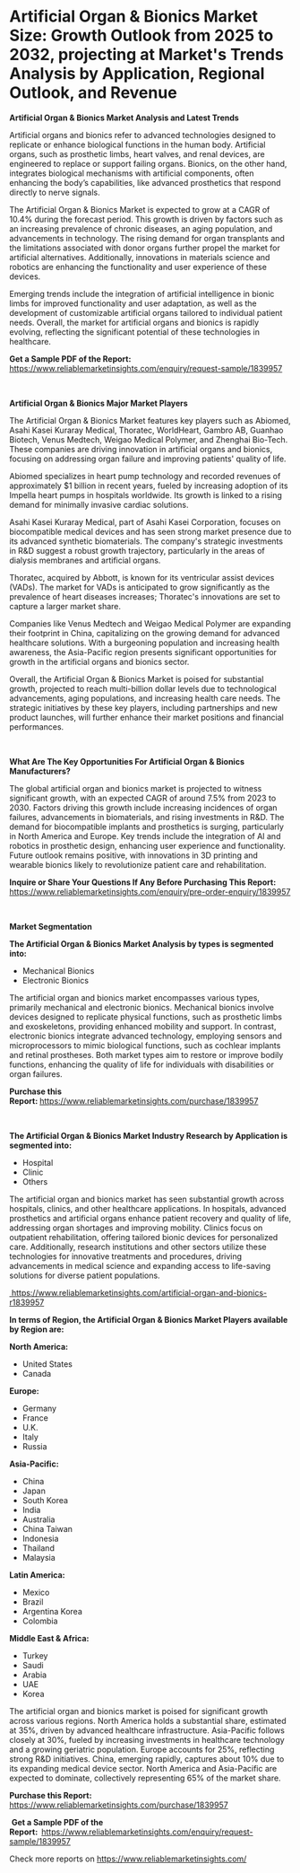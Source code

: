 <p><h1>Artificial Organ & Bionics Market Size: Growth Outlook from 2025 to 2032, projecting at Market's Trends Analysis by Application, Regional Outlook, and Revenue</h1></p><p><strong>Artificial Organ & Bionics Market Analysis and Latest Trends</strong></p>
<p><p>Artificial organs and bionics refer to advanced technologies designed to replicate or enhance biological functions in the human body. Artificial organs, such as prosthetic limbs, heart valves, and renal devices, are engineered to replace or support failing organs. Bionics, on the other hand, integrates biological mechanisms with artificial components, often enhancing the body’s capabilities, like advanced prosthetics that respond directly to nerve signals.</p><p>The Artificial Organ & Bionics Market is expected to grow at a CAGR of 10.4% during the forecast period. This growth is driven by factors such as an increasing prevalence of chronic diseases, an aging population, and advancements in technology. The rising demand for organ transplants and the limitations associated with donor organs further propel the market for artificial alternatives. Additionally, innovations in materials science and robotics are enhancing the functionality and user experience of these devices.</p><p>Emerging trends include the integration of artificial intelligence in bionic limbs for improved functionality and user adaptation, as well as the development of customizable artificial organs tailored to individual patient needs. Overall, the market for artificial organs and bionics is rapidly evolving, reflecting the significant potential of these technologies in healthcare.</p></p>
<p><strong>Get a Sample PDF of the Report:&nbsp;</strong> <a href="https://www.reliablemarketinsights.com/enquiry/request-sample/1839957?utm_campaign=2488&utm_medium=2&utm_source=Github&utm_content=ia&utm_term=03032025&utm_id=artificial-organ-bionics">https://www.reliablemarketinsights.com/enquiry/request-sample/1839957</a></p>
<p>&nbsp;</p>
<p><strong>Artificial Organ & Bionics Major Market Players</strong></p>
<p><p>The Artificial Organ & Bionics Market features key players such as Abiomed, Asahi Kasei Kuraray Medical, Thoratec, WorldHeart, Gambro AB, Guanhao Biotech, Venus Medtech, Weigao Medical Polymer, and Zhenghai Bio-Tech. These companies are driving innovation in artificial organs and bionics, focusing on addressing organ failure and improving patients' quality of life.</p><p>Abiomed specializes in heart pump technology and recorded revenues of approximately $1 billion in recent years, fueled by increasing adoption of its Impella heart pumps in hospitals worldwide. Its growth is linked to a rising demand for minimally invasive cardiac solutions.</p><p>Asahi Kasei Kuraray Medical, part of Asahi Kasei Corporation, focuses on biocompatible medical devices and has seen strong market presence due to its advanced synthetic biomaterials. The company's strategic investments in R&D suggest a robust growth trajectory, particularly in the areas of dialysis membranes and artificial organs.</p><p>Thoratec, acquired by Abbott, is known for its ventricular assist devices (VADs). The market for VADs is anticipated to grow significantly as the prevalence of heart diseases increases; Thoratec's innovations are set to capture a larger market share.</p><p>Companies like Venus Medtech and Weigao Medical Polymer are expanding their footprint in China, capitalizing on the growing demand for advanced healthcare solutions. With a burgeoning population and increasing health awareness, the Asia-Pacific region presents significant opportunities for growth in the artificial organs and bionics sector.</p><p>Overall, the Artificial Organ & Bionics Market is poised for substantial growth, projected to reach multi-billion dollar levels due to technological advancements, aging populations, and increasing health care needs. The strategic initiatives by these key players, including partnerships and new product launches, will further enhance their market positions and financial performances.</p></p>
<p>&nbsp;</p>
<p><strong>What Are The Key Opportunities For Artificial Organ & Bionics Manufacturers?</strong></p>
<p><p>The global artificial organ and bionics market is projected to witness significant growth, with an expected CAGR of around 7.5% from 2023 to 2030. Factors driving this growth include increasing incidences of organ failures, advancements in biomaterials, and rising investments in R&D. The demand for biocompatible implants and prosthetics is surging, particularly in North America and Europe. Key trends include the integration of AI and robotics in prosthetic design, enhancing user experience and functionality. Future outlook remains positive, with innovations in 3D printing and wearable bionics likely to revolutionize patient care and rehabilitation.</p></p>
<p><strong>Inquire or Share Your Questions If Any Before Purchasing This Report:</strong> <a href="https://www.reliablemarketinsights.com/enquiry/pre-order-enquiry/1839957?utm_campaign=2488&utm_medium=2&utm_source=Github&utm_content=ia&utm_term=03032025&utm_id=artificial-organ-bionics">https://www.reliablemarketinsights.com/enquiry/pre-order-enquiry/1839957</a></p>
<p>&nbsp;</p>
<p><strong>Market Segmentation</strong></p>
<p><strong>The Artificial Organ & Bionics Market Analysis by types is segmented into:</strong></p>
<p><ul><li>Mechanical Bionics</li><li>Electronic Bionics</li></ul></p>
<p><p>The artificial organ and bionics market encompasses various types, primarily mechanical and electronic bionics. Mechanical bionics involve devices designed to replicate physical functions, such as prosthetic limbs and exoskeletons, providing enhanced mobility and support. In contrast, electronic bionics integrate advanced technology, employing sensors and microprocessors to mimic biological functions, such as cochlear implants and retinal prostheses. Both market types aim to restore or improve bodily functions, enhancing the quality of life for individuals with disabilities or organ failures.</p></p>
<p><strong>Purchase this Report:&nbsp;</strong><a href="https://www.reliablemarketinsights.com/purchase/1839957?utm_campaign=2488&utm_medium=2&utm_source=Github&utm_content=ia&utm_term=03032025&utm_id=artificial-organ-bionics">https://www.reliablemarketinsights.com/purchase/1839957</a></p>
<p>&nbsp;</p>
<p><strong>The Artificial Organ & Bionics Market Industry Research by Application is segmented into:</strong></p>
<p><ul><li>Hospital</li><li>Clinic</li><li>Others</li></ul></p>
<p><p>The artificial organ and bionics market has seen substantial growth across hospitals, clinics, and other healthcare applications. In hospitals, advanced prosthetics and artificial organs enhance patient recovery and quality of life, addressing organ shortages and improving mobility. Clinics focus on outpatient rehabilitation, offering tailored bionic devices for personalized care. Additionally, research institutions and other sectors utilize these technologies for innovative treatments and procedures, driving advancements in medical science and expanding access to life-saving solutions for diverse patient populations.</p></p>
<p><a href="https://www.reliablemarketinsights.com/artificial-organ-and-bionics-r1839957?utm_campaign=2488&utm_medium=2&utm_source=Github&utm_content=ia&utm_term=03032025&utm_id=artificial-organ-bionics">&nbsp;https://www.reliablemarketinsights.com/artificial-organ-and-bionics-r1839957</a></p>
<p><strong>In terms of Region, the Artificial Organ & Bionics Market Players available by Region are:</strong></p>
<p>
    <p> <strong> North America: </strong>
        <ul>
            <li>United States</li>
            <li>Canada</li>
        </ul>
        </p> 
    <p> <strong> Europe: </strong>
        <ul>
            <li>Germany</li>
            <li>France</li>
            <li>U.K.</li>
            <li>Italy</li>
            <li>Russia</li>
        </ul>
        </p> 
    <p> <strong> Asia-Pacific: </strong>
        <ul>
            <li>China</li>
            <li>Japan</li>
            <li>South Korea</li>
            <li>India</li>
            <li>Australia</li>
            <li>China Taiwan</li>
            <li>Indonesia</li>
            <li>Thailand</li>
            <li>Malaysia</li>
        </ul>
        </p> 
    <p> <strong> Latin America: </strong>
        <ul>
            <li>Mexico</li>
            <li>Brazil</li>
            <li>Argentina Korea</li>
            <li>Colombia</li>
        </ul>
        </p> 
    <p> <strong> Middle East & Africa: </strong>
        <ul>
            <li>Turkey</li>
            <li>Saudi</li>
            <li>Arabia</li>
            <li>UAE</li>
            <li>Korea</li>
        </ul>
    </p>
    </p>
<p><p>The artificial organ and bionics market is poised for significant growth across various regions. North America holds a substantial share, estimated at 35%, driven by advanced healthcare infrastructure. Asia-Pacific follows closely at 30%, fueled by increasing investments in healthcare technology and a growing geriatric population. Europe accounts for 25%, reflecting strong R&D initiatives. China, emerging rapidly, captures about 10% due to its expanding medical device sector. North America and Asia-Pacific are expected to dominate, collectively representing 65% of the market share.</p></p>
<p><strong>Purchase this Report: </strong><a href="https://www.reliablemarketinsights.com/purchase/1839957?utm_campaign=2488&utm_medium=2&utm_source=Github&utm_content=ia&utm_term=03032025&utm_id=artificial-organ-bionics">https://www.reliablemarketinsights.com/purchase/1839957</a></p>
<p>&nbsp;<strong>Get a Sample PDF of the Report:&nbsp;&nbsp;</strong><a href="https://www.reliablemarketinsights.com/enquiry/request-sample/1839957?utm_campaign=2488&utm_medium=2&utm_source=Github&utm_content=ia&utm_term=03032025&utm_id=artificial-organ-bionics">https://www.reliablemarketinsights.com/enquiry/request-sample/1839957</a></p>
<p><strong></strong></p>
<p>Check more reports on <a href="https://www.reliablemarketinsights.com/?utm_campaign=2488&utm_medium=2&utm_source=Github&utm_content=ia&utm_term=03032025&utm_id=artificial-organ-bionics">https://www.reliablemarketinsights.com/</a></p>